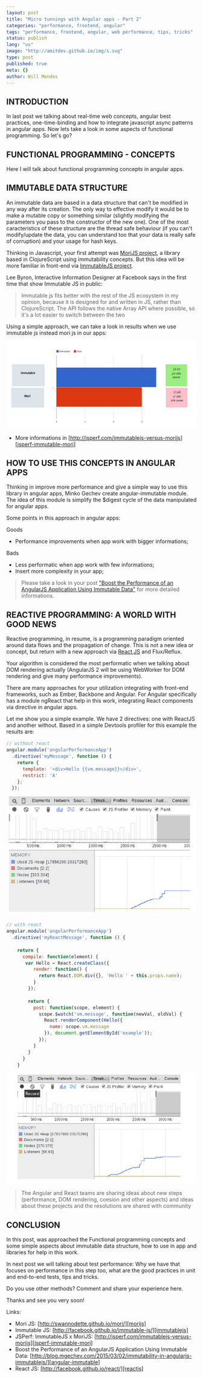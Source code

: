 ```yaml
---
layout: post
title: "Micro tunnings with Angular apps - Part 2"
categories: "performance, frontend, angular"
tags: "performance, frontend, angular, web performance, tips, tricks"
status: publish
lang: "us"
image: "http://amitdev.github.io/img/s.svg"
type: post
published: true
meta: {}
author: Will Mendes
---
```



## INTRODUCTION

In last post we talking about real-time web concepts, angular best practices, one-time-binding and how to integrate javascript async patterns in angular apps. Now lets take a look in some aspects of functional programming. So let's go?


## FUNCTIONAL PROGRAMMING - CONCEPTS

Here I will talk about functional programming concepts in angular apps.

## IMMUTABLE DATA STRUCTURE

 An immutable data are based in a data structure that can't be modified in any way after its creation. The only way to effective modify it would be to make a mutable copy or something similar (slightly modifying the parameters you pass to the constructor of the new one). One of the most caracteristics of these structure are the thread safe behaviour (if you can't modify/update the data, you can understand too that your data is really safe of corruption) and your usage for hash keys.

 Thinking in Javascript, your first attempt was [MoriJS project][morijs], a library based in ClojureScript using immutability concepts. But this idea will be more familiar in front-end via [ImmutableJS project][immutablejs].

Lee Byron, Interactive Information Designer at Facebook says in the first time that show Immutable JS in public:

 > Immutable js fits better with the rest of the JS ecosystem in my opinion, because it is designed for and written in JS, rather than ClojureScript. The API follows the native Array API where possible, so it's  a lot easier to switch between the two

Using a simple approach, we can take a look in results when we use immutable js instead mori js in our apps:


![ImmutableJS versus MoriJS: Comparison](/assets/images/immutable-vs-mori.png "ImmutableJS versus MoriJS: Comparison")

* More informations in [http://jsperf.com/immutablejs-versus-morijs][jsperf-immutable-mori]


## HOW TO USE THIS CONCEPTS IN ANGULAR APPS

Thinking in improve more performance and give a simple way to use this library in angular apps, Minko Gechev create angular-immutable module. The idea of this module is simplify the $digest cycle of the data manipulated for angular apps.

Some points in this approach in angular apps:

Goods

- Performance improvements when app work with bigger informations;

Bads

- Less performatic when app work with few informations;
- Insert more complexity in your app;

> Please take a look in your post ["Boost the Performance of an AngularJS Application Using Immutable Data"][angular-immutable] for more detailed informations.



## REACTIVE PROGRAMMING: A WORLD WITH GOOD NEWS

Reactive programming, in resume, is a programming paradigm oriented around data flows and the propagation of change. This is not a new idea or concept, but return with a new approach via [React JS][reactjs] and Flux/Reflux.

Your algorithm is considered the most performatic when we talking about DOM rendering actually (AngularJS 2 will be using WebWorker for DOM rendering and give many performance improvements).

There are many approaches for your utilization integrating with front-end frameworks, such as Ember, Backbone and Angular. For Angular specifically has a module ngReact that help in this work, integrating React components via directive in angular apps.

Let me show you a simple example. We have 2 directives: one with ReactJS and another without. Based in a simple Devtools profiler for this example the results are:

```javascript
// without react
angular.module('angularPerformanceApp')
  .directive('myMessage', function () {
    return {
      template: '<div>Hello {{vm.message}}</div>',
      restrict: 'A'
    };
  });
```

![Using Angular directives](/assets/images/without-react.png "Using Angular directives")

```javascript
// with react
angular.module('angularPerformanceApp')
  .directive('myReactMessage', function () {

    return {
      compile: function(element) {
       var Hello = React.createClass({
          render: function() {
            return React.DOM.div({}, 'Hello ' + this.props.name);
          }
        });

        return {
          post: function(scope, element) {
            scope.$watch('vm.message', function(newVal, oldVal) {
              React.renderComponent(Hello({
                name: scope.vm.message
              }), document.getElementById('example'));
            });
          }
        }
      }
    }
```

![Using React JS](/assets/images/with-react.png "Using React JS")

> The Angular and React teams are sharing ideas about new steps (performance, DOM rendering, coesion and other aspects) and ideas about these projects and the resolutions are shared with community


## CONCLUSION

In this post, was approached the Functional programming concepts and some simple aspects about immutable data structure, how to use in app and libraries for help in this work.

In next post we will talking about test performance: Why we have that focuses on performance in this step too, what are the good practices in unit and end-to-end tests, tips and tricks.

Do you use other methods? Comment and share your experience here.

Thanks and see you very soon!

Links:

* Mori JS: [http://swannodette.github.io/mori/][morijs]
* Immutable JS: [http://facebook.github.io/immutable-js/][immutablejs]
* JSPerf: ImmutableJS x MoriJS: [http://jsperf.com/immutablejs-versus-morijs][jsperf-immutable-mori]
* Boost the Performance of an AngularJS Application Using Immutable Data: [http://blog.mgechev.com/2015/03/02/immutability-in-angularjs-immutablejs/][angular-immutable]
* React JS: [http://facebook.github.io/react/][reactjs]

[morijs]: http://swannodette.github.io/mori/
[immutablejs]: http://facebook.github.io/immutable-js/
[jsperf-immutable-mori]: http://jsperf.com/immutablejs-versus-morijs
[angular-immutable]: http://blog.mgechev.com/2015/03/02/immutability-in-angularjs-immutablejs/
[reactjs]: http://facebook.github.io/react/
